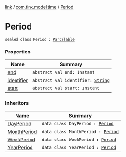 [link](../../index.md) / [com.tink.model.time](../index.md) / [Period](./index.md)

# Period

`sealed class Period : `[`Parcelable`](https://developer.android.com/reference/android/os/Parcelable.html)

### Properties

| Name | Summary |
|---|---|
| [end](end.md) | `abstract val end: Instant` |
| [identifier](identifier.md) | `abstract val identifier: `[`String`](https://kotlinlang.org/api/latest/jvm/stdlib/kotlin/-string/index.html) |
| [start](start.md) | `abstract val start: Instant` |

### Inheritors

| Name | Summary |
|---|---|
| [DayPeriod](../-day-period/index.md) | `data class DayPeriod : `[`Period`](./index.md) |
| [MonthPeriod](../-month-period/index.md) | `data class MonthPeriod : `[`Period`](./index.md) |
| [WeekPeriod](../-week-period/index.md) | `data class WeekPeriod : `[`Period`](./index.md) |
| [YearPeriod](../-year-period/index.md) | `data class YearPeriod : `[`Period`](./index.md) |

